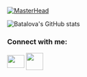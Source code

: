 [![MasterHead](https://res.cloudinary.com/batalova/image/upload/v1642329050/banner_4_fmbhub.png)](https://github.com/batalova90)


![Batalova's GitHub stats](https://github-readme-stats.vercel.app/api?username=batalova90&theme=cobalt&show_icons=true)
<br>
<h3 align="left">Connect with me:</h3>
<p align="left">

<a href="https://batalova.av@gmail.com" target="blank"><img align="center" src="https://img.icons8.com/doodle/48/000000/gmail.png" alt="" height="30" width="40" /></a>
<a href="https://t.me/batalova91" target="blank"><img align="center" src="https://img.icons8.com/color/48/000000/telegram-app--v5.png" alt="" height="40" width="40" /></a>
</p>
<br>



